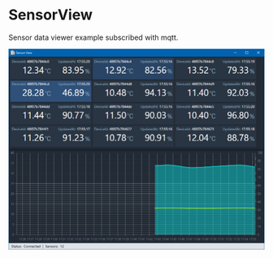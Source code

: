# SensorView

Sensor data viewer example subscribed with mqtt.

![screenshot](https://github.com/usausa/Work-App-SensorView/blob/master/Docs/WindowsApp.png)
